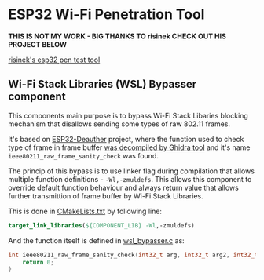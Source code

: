 # ESP32 Wi-Fi Penetration Tool

**THIS IS NOT MY WORK - BIG THANKS TO risinek CHECK OUT HIS PROJECT BELOW**

[risinek's esp32 pen test tool](https://github.com/risinek/esp32-wifi-penetration-tool/tree/master)

## Wi-Fi Stack Libraries (WSL) Bypasser component

This components main purpose is to bypass Wi-Fi Stack Libaries blocking mechanism that disallows sending some types of raw 802.11 frames. 

It's based on [ESP32-Deauther](https://github.com/GANESH-ICMC/esp32-deauther) project, where the function used to check type of frame in frame buffer [was decompiled by Ghidra tool](https://github.com/GANESH-ICMC/esp32-deauther/issues/9) and it's name `ieee80211_raw_frame_sanity_check` was found.

The princip of this bypass is to use linker flag during compilation that allows multiple function definitions - `-Wl,-zmuldefs`. This allows this component to override default function behaviour and always return value that allows further transmittion of frame buffer by Wi-Fi Stack Libraries.

This is done in [CMakeLists.txt](CMakeLists.txt) by following line:
```cmake
target_link_libraries(${COMPONENT_LIB} -Wl,-zmuldefs)
```

And the function itself is defined in [wsl_bypasser.c](wsl_bypasser.c) as:
```c
int ieee80211_raw_frame_sanity_check(int32_t arg, int32_t arg2, int32_t arg3){
    return 0;
}
```